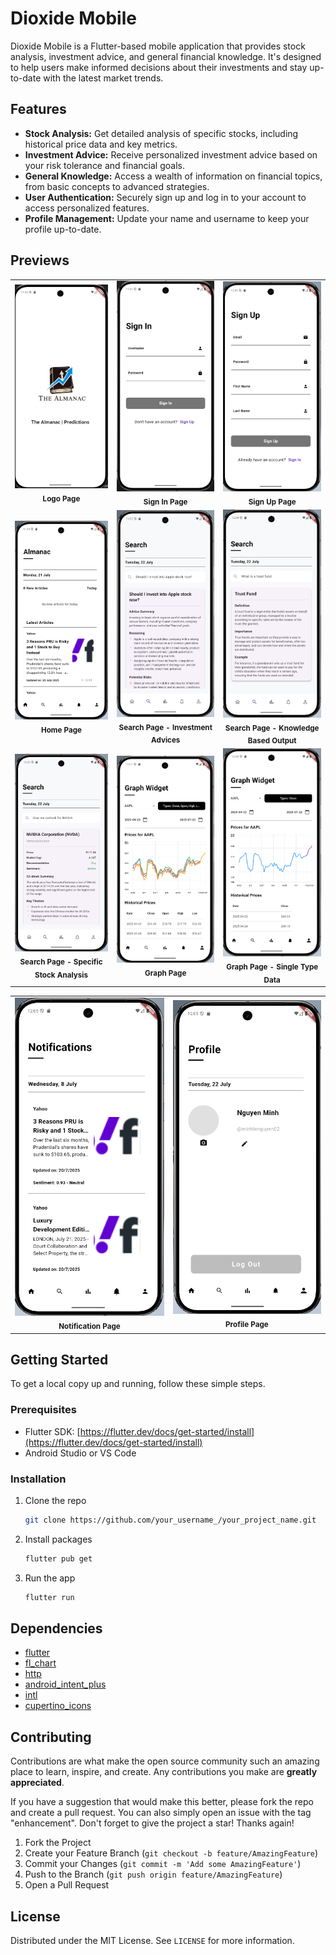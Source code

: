 # Dioxide Mobile

Dioxide Mobile is a Flutter-based mobile application that provides stock analysis, investment advice, and general financial knowledge. It's designed to help users make informed decisions about their investments and stay up-to-date with the latest market trends.

## Features

*   **Stock Analysis:** Get detailed analysis of specific stocks, including historical price data and key metrics.
*   **Investment Advice:** Receive personalized investment advice based on your risk tolerance and financial goals.
*   **General Knowledge:** Access a wealth of information on financial topics, from basic concepts to advanced strategies.
*   **User Authentication:** Securely sign up and log in to your account to access personalized features.
*   **Profile Management:** Update your name and username to keep your profile up-to-date.

## Previews

<table>
  <tr>
    <td align="center"><img src="UI_Previews/Logo_Page.png" width="250"><br><sub><b>Logo Page</b></sub></td>
    <td align="center"><img src="UI_Previews/Sign_In_Page.png" width="250"><br><sub><b>Sign In Page</b></sub></td>
    <td align="center"><img src="UI_Previews/Sign_Up_Page.png" width="250"><br><sub><b>Sign Up Page</b></sub></td>
  </tr>
  <tr>
    <td align="center"><img src="UI_Previews/HomePage.png" width="250"><br><sub><b>Home Page</b></sub></td>
    <td align="center"><img src="UI_Previews/Search_Page_Investment_Advices.png" width="250"><br><sub><b>Search Page - Investment Advices</b></sub></td>
    <td align="center"><img src="UI_Previews/Search_Page_Knowledge_Based_Output.png" width="250"><br><sub><b>Search Page - Knowledge Based Output</b></sub></td>
  </tr>
  <tr>
    <td align="center"><img src="UI_Previews/Search_Page_Specific_Stock_Analysis_Output.png" width="250"><br><sub><b>Search Page - Specific Stock Analysis</b></sub></td>
    <td align="center"><img src="UI_Previews/Graph_Page.png" width="250"><br><sub><b>Graph Page</b></sub></td>
    <td align="center"><img src="UI_Previews/Graph_Page_Single_Type_Data.png" width="250"><br><sub><b>Graph Page - Single Type Data</b></sub></td>
  </tr>
</table>
<table align="center">
  <tr>
    <td align="center"><img src="UI_Previews/Notification_Page.png" width="250"><br><sub><b>Notification Page</b></sub></td>
    <td align="center"><img src="UI_Previews/Profile_Page.png" width="250"><br><sub><b>Profile Page</b></sub></td>
  </tr>
</table>

## Getting Started

To get a local copy up and running, follow these simple steps.

### Prerequisites

*   Flutter SDK: [https://flutter.dev/docs/get-started/install](https://flutter.dev/docs/get-started/install)
*   Android Studio or VS Code

### Installation

1.  Clone the repo
    ```sh
    git clone https://github.com/your_username_/your_project_name.git
    ```
2.  Install packages
    ```sh
    flutter pub get
    ```
3.  Run the app
    ```sh
    flutter run
    ```

## Dependencies

*   [flutter](https://flutter.dev/)
*   [fl_chart](https://pub.dev/packages/fl_chart)
*   [http](https://pub.dev/packages/http)
*   [android_intent_plus](https://pub.dev/packages/android_intent_plus)
*   [intl](https://pub.dev/packages/intl)
*   [cupertino_icons](https://pub.dev/packages/cupertino_icons)

## Contributing

Contributions are what make the open source community such an amazing place to learn, inspire, and create. Any contributions you make are **greatly appreciated**.

If you have a suggestion that would make this better, please fork the repo and create a pull request. You can also simply open an issue with the tag "enhancement".
Don't forget to give the project a star! Thanks again!

1.  Fork the Project
2.  Create your Feature Branch (`git checkout -b feature/AmazingFeature`)
3.  Commit your Changes (`git commit -m 'Add some AmazingFeature'`)
4.  Push to the Branch (`git push origin feature/AmazingFeature`)
5.  Open a Pull Request

## License

Distributed under the MIT License. See `LICENSE` for more information.
